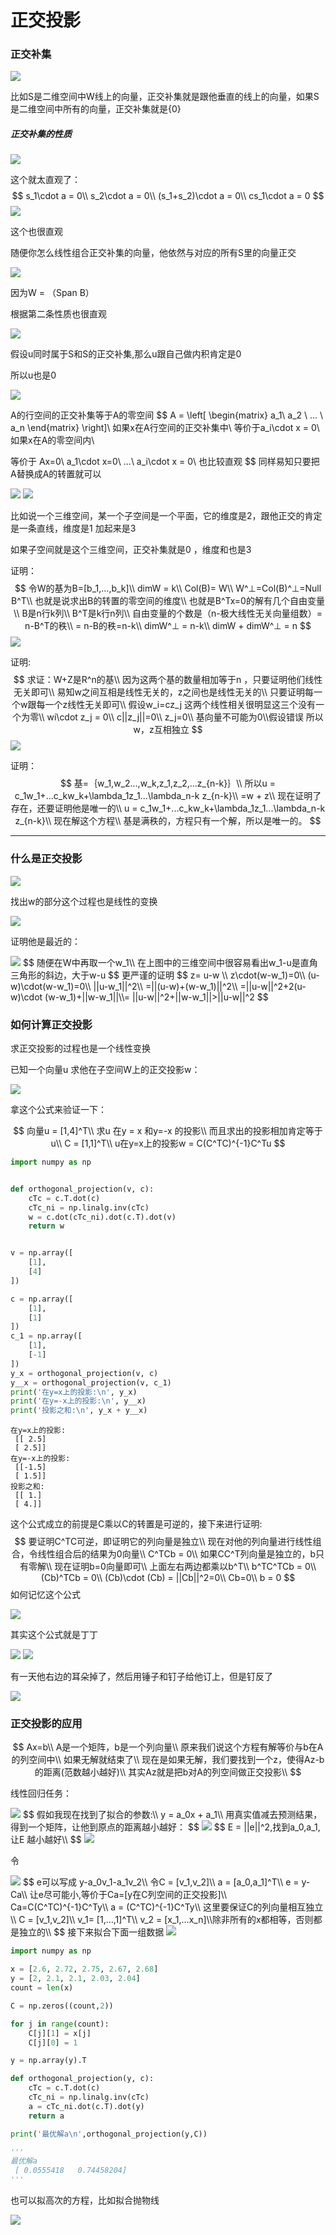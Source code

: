# 正交投影

### 正交补集

<img src="https://raw.githubusercontent.com/xuyouqian/picgo/master/20210625162329.png"/>

比如S是二维空间中W线上的向量，正交补集就是跟他垂直的线上的向量，如果S是二维空间中所有的向量，正交补集就是{0}

##### 正交补集的性质

<img src="https://raw.githubusercontent.com/xuyouqian/picgo/master/20210625164956.png"/>

这个就太直观了：
$$
s_1\cdot a = 0\\
s_2\cdot a = 0\\
(s_1+s_2)\cdot a = 0\\
cs_1\cdot a = 0
$$
<img src="https://raw.githubusercontent.com/xuyouqian/picgo/master/20210625165413.png"/>

这个也很直观

随便你怎么线性组合正交补集的向量，他依然与对应的所有S里的向量正交

<img src="https://raw.githubusercontent.com/xuyouqian/picgo/master/20210625165851.png"/>

因为W = （Span B）

根据第二条性质也很直观

<img src="https://raw.githubusercontent.com/xuyouqian/picgo/master/20210625170227.png"/>

假设u同时属于S和S的正交补集,那么u跟自己做内积肯定是0

所以u也是0

<img src="https://raw.githubusercontent.com/xuyouqian/picgo/master/20210625171552.png"/>

A的行空间的正交补集等于A的零空间
$$
A = \left[ \begin{matrix} a_1\\ a_2 \\ ... \\ a_n \end{matrix} \right]\\
如果x在A行空间的正交补集中\\
等价于a_i\cdot x = 0\\
如果x在A的零空间内\\

等价于
Ax=0\\
a_1\cdot x=0\\
...\\
a_i\cdot x = 0\\
也比较直观
$$
同样易知只要把A替换成A的转置就可以

<img src="https://raw.githubusercontent.com/xuyouqian/picgo/master/20210625173805.png"/>

<img src="https://raw.githubusercontent.com/xuyouqian/picgo/master/20210625181527.png"/>

比如说一个三维空间，某一个子空间是一个平面，它的维度是2，跟他正交的肯定是一条直线，维度是1 加起来是3

如果子空间就是这个三维空间，正交补集就是0 ，维度和也是3

证明：
$$
令W的基为B=[b_1,...,b_k]\\
dimW = k\\
Col(B)= W\\
W^⊥=Col(B)^⊥=Null B^T\\
也就是说求出B的转置的零空间的维度\\
也就是B^Tx=0的解有几个自由变量\\
B是n行k列\\
B^T是k行n列\\
自由变量的个数是（n-极大线性无关向量组数）= n-B^T的秩\\
= n-B的秩=n-k\\
dimW^⊥ = n-k\\
dimW + dimW^⊥ = n
$$
<img src="https://raw.githubusercontent.com/xuyouqian/picgo/master/20210625184356.png"/>

证明:
$$
求证：W+Z是R^n的基\\
因为这两个基的数量相加等于n ，只要证明他们线性无关即可\\
易知w之间互相是线性无关的，z之间也是线性无关的\\
只要证明每一个w跟每一个z线性无关即可\\
假设w_i=cz_j 这两个线性相关很明显这三个没有一个为零\\ 
wi\cdot z_j = 0\\
c||z_j||=0\\
z_j=0\\
基向量不可能为0\\假设错误
所以w，z互相独立
$$
<img src="https://raw.githubusercontent.com/xuyouqian/picgo/master/20210625185948.png"/>

证明：
$$
基=｛w_1,w_2...,w_k,z_1,z_2,...z_{n-k}｝\\
所以u = c_1w_1+...c_kw_k+\lambda_1z_1...\lambda_n-k z_{n-k}\\
=w + z\\
现在证明了存在，还要证明他是唯一的\\
u = c_1w_1+...c_kw_k+\lambda_1z_1...\lambda_n-k z_{n-k}\\
现在解这个方程\\
基是满秩的，方程只有一个解，所以是唯一的。
$$

-----



### 什么是正交投影

<img src="https://raw.githubusercontent.com/xuyouqian/picgo/master/20210625191734.png"/>

找出w的部分这个过程也是线性的变换

<img src="https://raw.githubusercontent.com/xuyouqian/picgo/master/20210625192514.png"/>

证明他是最近的：

<img src="https://raw.githubusercontent.com/xuyouqian/picgo/master/20210626045929.png"/>
$$
随便在W中再取一个w_1\\
在上图中的三维空间中很容易看出w_1-u是直角三角形的斜边，大于w-u
$$
更严谨的证明
$$
z= u-w \\
z\cdot(w-w_1)=0\\
(u-w)\cdot(w-w_1)=0\\
||u-w_1||^2\\
=||(u-w)+(w-w_1)||^2\\
=||u-w||^2+2(u-w)\cdot (w-w_1)+||w-w_1||\\=
||u-w||^2+||w-w_1||>||u-w||^2
$$

### 如何计算正交投影

求正交投影的过程也是一个线性变换

已知一个向量u 求他在子空间W上的正交投影w：

<img src="https://raw.githubusercontent.com/xuyouqian/picgo/master/20210626051847.png"/>

拿这个公式来验证一下：



$$
向量u = [1,4]^T\\
求u 在y = x 和y=-x 的投影\\
而且求出的投影相加肯定等于u\\
C = [1,1]^T\\
u在y=x上的投影w = C(C^TC)^{-1}C^Tu
$$

```python
import numpy as np


def orthogonal_projection(v, c):
    cTc = c.T.dot(c)
    cTc_ni = np.linalg.inv(cTc)
    w = c.dot(cTc_ni).dot(c.T).dot(v)
    return w


v = np.array([
    [1],
    [4]
])

c = np.array([
    [1],
    [1]
])
c_1 = np.array([
    [1],
    [-1]
])
y_x = orthogonal_projection(v, c)
y__x = orthogonal_projection(v, c_1)
print('在y=x上的投影:\n', y_x)
print('在y=-x上的投影:\n', y__x)
print('投影之和:\n', y_x + y__x)

```

```
在y=x上的投影:
 [[ 2.5]
 [ 2.5]]
在y=-x上的投影:
 [[-1.5]
 [ 1.5]]
投影之和:
 [[ 1.]
 [ 4.]]
```

这个公式成立的前提是C乘以C的转置是可逆的，接下来进行证明:
$$
要证明C^TC可逆，即证明它的列向量是独立\\
现在对他的列向量进行线性组合，令线性组合后的结果为0向量\\
C^TCb = 0\\
如果CC^T列向量是独立的，b只有零解\\
现在证明b=0向量即可\\
上面左右两边都乘以b^T\\
b^TC^TCb = 0\\
(Cb)^TCb = 0\\
(Cb)\cdot (Cb) = ||Cb||^2=0\\
Cb=0\\
b = 0
$$
如何记忆这个公式

<img src="https://raw.githubusercontent.com/xuyouqian/picgo/master/20210627110458.png"/>

其实这个公式就是丁丁

<img src="https://raw.githubusercontent.com/xuyouqian/picgo/master/20210627110615.png"/>

<img src="https://raw.githubusercontent.com/xuyouqian/picgo/master/20210627110814.png"/>

有一天他右边的耳朵掉了，然后用锤子和钉子给他订上，但是钉反了



<img src="https://raw.githubusercontent.com/xuyouqian/picgo/master/20210627111046.png"/>

### 正交投影的应用

$$
Ax=b\\
A是一个矩阵，b是一个列向量\\
原来我们说这个方程有解等价与b在A的列空间中\\
如果无解就结束了\\
现在是如果无解，我们要找到一个z，使得Az-b的距离(范数越小越好)\\
其实Az就是把b对A的列空间做正交投影\\
$$

线性回归任务：

<img src="https://raw.githubusercontent.com/xuyouqian/picgo/master/20210627114438.png"/>
$$
假如我现在找到了拟合的参数:\\
y = a_0x + a_1\\
用真实值减去预测结果，得到一个矩阵，让他到原点的距离越小越好：
$$
<img src="https://raw.githubusercontent.com/xuyouqian/picgo/master/20210627114934.png"/>
$$
E = ||e||^2,找到a_0,a_1,让E 越小越好\\
$$
<img src="https://raw.githubusercontent.com/xuyouqian/picgo/master/20210627115145.png"/>

令

<img src="https://raw.githubusercontent.com/xuyouqian/picgo/master/20210627115206.png"/>
$$
e可以写成 y-a_0v_1-a_1v_2\\
令C = [v_1,v_2]\\
a = [a_0,a_1]^T\\
e = y-Ca\\
让e尽可能小,等价于Ca=[y在C列空间的正交投影]\\
Ca=C(C^TC)^{-1}C^Ty\\
a = (C^TC)^{-1}C^Ty\\
这里要保证C的列向量相互独立\\
C = [v_1,v_2]\\
v_1= [1,...,1]^T\\
v_2 = [x_1,...x_n]\\除非所有的x都相等，否则都是独立的\\
$$
接下来拟合下面一组数据

<img src="https://raw.githubusercontent.com/xuyouqian/picgo/master/20210627120325.png"/>

```python
import numpy as np

x = [2.6, 2.72, 2.75, 2.67, 2.68]
y = [2, 2.1, 2.1, 2.03, 2.04]
count = len(x)

C = np.zeros((count,2))

for j in range(count):
    C[j][1] = x[j]
    C[j][0] = 1

y = np.array(y).T

def orthogonal_projection(y, c):
    cTc = c.T.dot(c)
    cTc_ni = np.linalg.inv(cTc)
    a = cTc_ni.dot(c.T).dot(y)
    return a

print('最优解a\n',orthogonal_projection(y,C))

'''
最优解a
 [ 0.0555418   0.74458204]
'''
```

也可以拟高次的方程，比如拟合抛物线

<img src="https://raw.githubusercontent.com/xuyouqian/picgo/master/20210627122130.png"/>
